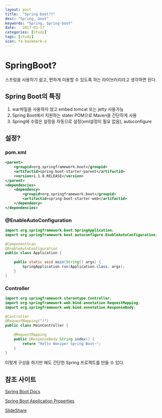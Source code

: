 ```yaml
---
layout: post
title:  "Spring-boot??"
desc: "Spring, boot"
keywords: "Spring, Spring-boot"
date:   2017-03-17
categories: [Study]
tags: [study]
icon: fa-bookmark-o
---
```


# SpringBoot?

스프링을 사용하기 쉽고, 편하게 이용할 수 있도록 하는 라이브러리라고 생각하면 된다.

## Spring Boot의 특징

1. war파일을 사용하지 않고 embed tomcat 또는 jetty 사용가능
2. Spring Boot에서 지원하는 stater POM으로 Maven을 간단하게 사용
3. Spring에 수많은 설정을 자동으로 설정(xml설정이 필요 없음), autoconfigure


## 설정?

### pom.xml

```xml
<parent>
    <groupid>org.springframework.boot</groupid>
    <artifactid>spring-boot-starter-parent</artifactid>
    <version>1.1.8.RELEASE</version>
</parent>
<dependencies>
    <dependency>
        <groupid>org.springframework.boot</groupid>
        <artifactid>spring-boot-starter-web</artifactid>
    </dependency>
</dependencies>
```

### @EnableAutoConfiguration

```java
import org.springframework.boot.SpringApplication;
import org.springframework.boot.autoconfigure.EnableAutoConfiguration;
 
@ComponentScan
@EnableAutoConfiguration
public class Application {
 
    public static void main(String[] args) {
        SpringApplication.run(Application.class, args);
    }
}
```

### Controller

```java
import org.springframework.stereotype.Controller;
import org.springframework.web.bind.annotation.RequestMapping;
import org.springframework.web.bind.annotation.ResponseBody;
 
@Controller
@RequestMapping("/")
public class MainController {
 
    @RequestMapping
    public @ResponseBody String index() {
        return "Hello Woniper Spring Boot~";
    }
}
```

이렇게 구성을 하기만 해도 간단한 Spring 프로젝트를 만들 수 있다.


## 참조 사이트

[Spring Boot Docs](http://docs.spring.io/spring-boot/docs/current/reference/html/using-boot-build-systems.html#using-boot-maven)

[Spring Boot Application Properties](http://docs.spring.io/spring-boot/docs/current/reference/html/common-application-properties.html)

[SlideShare](https://www.slideshare.net/madvirus/spring-boot-42817314)


